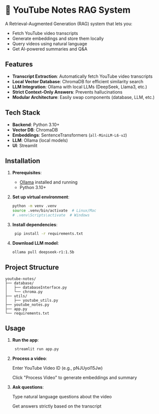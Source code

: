 # 🎥 YouTube Notes RAG System

A Retrieval-Augmented Generation (RAG) system that lets you:
- Fetch YouTube video transcripts
- Generate embeddings and store them locally
- Query videos using natural language
- Get AI-powered summaries and Q&A

## Features
- **Transcript Extraction**: Automatically fetch YouTube video transcripts
- **Local Vector Database**: ChromaDB for efficient similarity search
- **LLM Integration**: Ollama with local LLMs (DeepSeek, Llama3, etc.)
- **Strict Context-Only Answers**: Prevents hallucinations
- **Modular Architecture**: Easily swap components (database, LLM, etc.)

## Tech Stack
- **Backend**: Python 3.10+
- **Vector DB**: ChromaDB 
- **Embeddings**: SentenceTransformers (`all-MiniLM-L6-v2`)
- **LLM**: Ollama (local models)
- **UI**: Streamlit

## Installation
1. **Prerequisites**:
   - [Ollama](https://ollama.ai/) installed and running
   - Python 3.10+ 

2. **Set up virtual environment**:
   ```bash
   python -m venv .venv
   source .venv/bin/activate  # Linux/Mac
   # .venv\Scripts\activate  # Windows

3. **Install dependencies**:

   ```bash
    pip install -r requirements.txt

4. **Download LLM model**:

   ```bash
   ollama pull deepseek-r1:1.5b

## Project Structure
    youtube-notes/
    ├── database/           
    │   ├── databaseInterface.py    
    │   └── chroma.py       
    ├── utils/
    │   ├── youtube_utils.py 
    ├── youtube_notes.py    
    ├── app.py              
    └── requirements.txt

## Usage
1. **Run the app**:

   ```bash
    streamlit run app.py

2. **Process a video**:

    Enter YouTube Video ID (e.g., pNJUyol15Jw)

    Click "Process Video" to generate embeddings and summary

3. **Ask questions**:

    Type natural language questions about the video

    Get answers strictly based on the transcript
